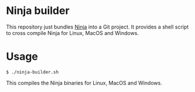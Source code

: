 # Ninja builder

This repository just bundles [Ninja](https://github.com/ninja-build/ninja) into a Git project.
It provides a shell script to cross compile Ninja for Linux, MacOS and Windows.

# Usage

```
$ ./ninja-builder.sh
```

This compiles the Ninja binaries for Linux, MacOS and Windows.
